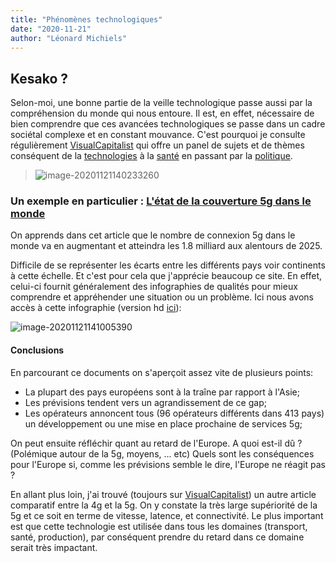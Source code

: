 ```yaml
---
title: "Phénomènes technologiques"
date: "2020-11-21"
author: "Léonard Michiels"
---
```


## Kesako ?

Selon-moi, une bonne partie de la veille technologique passe aussi par la compréhension du monde qui nous entoure. Il est, en effet, nécessaire de bien comprendre que ces avancées technologiques se passe dans un cadre sociétal complexe et en constant mouvance. C'est pourquoi je consulte régulièrement [VisualCapitalist](https://www.visualcapitalist.com/) qui offre un panel de sujets et de thèmes conséquent de la [technologies](https://www.visualcapitalist.com/category/technology/) à la [santé](https://www.visualcapitalist.com/category/healthcare/) en passant par la [politique](https://www.visualcapitalist.com/category/politics/).

> ![image-20201121140233260](/LabVeillTec/figures/site.png)

### Un exemple en particulier : [L'état de la couverture 5g dans le monde](https://www.visualcapitalist.com/visualizing-the-state-of-5g-networks-worldwide/) 

On apprends dans cet article que le nombre de connexion 5g dans le monde va en augmentant et atteindra les 1.8 milliard aux alentours de 2025.

Difficile de se représenter les écarts entre les différents pays voir continents à cette échelle. Et c'est pour cela que j'apprécie beaucoup ce site. En effet, celui-ci fournit généralement des infographies de qualités pour mieux comprendre et appréhender une situation ou un problème. Ici nous avons accès à cette infographie (version hd [ici](https://www.visualcapitalist.com/wp-content/uploads/2020/10/The-Global-State-of-5G.html)):

![image-20201121141005390](/LabVeillTec/figures/fig1.png)

#### Conclusions

En parcourant ce documents on s'aperçoit assez vite de plusieurs points:

- La plupart des pays européens sont à la traîne par rapport à l'Asie;
- Les prévisions tendent vers un agrandissement de ce gap;
- Les opérateurs annoncent tous (96 opérateurs différents dans 413 pays) un développement ou une mise en place prochaine de services 5g;

On peut ensuite réfléchir quant au retard de l'Europe. A quoi est-il dû ? (Polémique autour de la 5g, moyens, ... etc) Quels sont les conséquences pour l'Europe si, comme les prévisions semble le dire, l'Europe ne réagit pas ?

En allant plus loin, j'ai trouvé (toujours sur [VisualCapitalist](https://www.visualcapitalist.com/5g-revolution-digital-age/)) un autre article comparatif entre la 4g et la 5g. On y constate la très large supériorité de la 5g et ce soit en terme de vitesse, latence, et connectivité. Le plus important est que cette technologie est utilisée dans tous les domaines (transport, santé, production), par conséquent prendre du retard dans ce domaine serait très impactant.